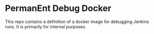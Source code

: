 # PermanEnt Debug Docker

This repo contains a definition of a docker image for debugging Jenkins runs. It is primarily for internal purposes.
